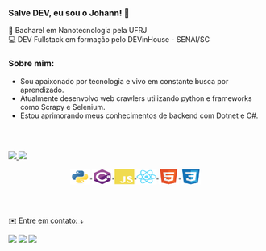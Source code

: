 ### Salve DEV, eu sou o Johann! 👋

  <p>
    🤖 Bacharel em Nanotecnologia pela UFRJ<br>
    💻 DEV Fullstack em formação pelo DEVinHouse - SENAI/SC 
  </p>
  <h3>Sobre mim:</h3>
  <ul>
    <li>Sou apaixonado por tecnologia e vivo em constante busca por aprendizado.</li>
    <li>Atualmente desenvolvo web crawlers utilizando python e frameworks como Scrapy e Selenium.</li>
    <li>Estou aprimorando meus conhecimentos de backend com Dotnet e C#.</li>
  </ul>
 
<br><br>

<div>
  <a href="https://github.com/Johanncf">
  <img height="180em" src="https://github-readme-stats.vercel.app/api?username=Johanncf&show_icons=true&theme=onedark&include_all_commits=true&count_private=true"/>
  <img height="180em" src="https://github-readme-stats.vercel.app/api/top-langs/?username=Johanncf&layout=compact&langs_count=7&theme=onedark"/>
</div>
<div align="center" style="display: inline_block"><br>
  <img align="center" alt="Johann-Python" height="30" width="40" src="https://raw.githubusercontent.com/devicons/devicon/master/icons/python/python-original.svg">
  <img align="center" alt="Johann-Csharp" height="30" width="40" src="https://raw.githubusercontent.com/devicons/devicon/master/icons/csharp/csharp-original.svg">
  <img align="center" alt="Johann-Js" height="30" width="40" src="https://raw.githubusercontent.com/devicons/devicon/master/icons/javascript/javascript-plain.svg">
  <img align="center" alt="Johann-React" height="30" width="40" src="https://raw.githubusercontent.com/devicons/devicon/master/icons/react/react-original.svg">
  <img align="center" alt="Johann-HTML" height="30" width="40" src="https://raw.githubusercontent.com/devicons/devicon/master/icons/html5/html5-original.svg">
  <img align="center" alt="Johann-CSS" height="30" width="40" src="https://raw.githubusercontent.com/devicons/devicon/master/icons/css3/css3-original.svg">
</div>
  
  <br><br>
  <p align="left" color="white">
 ✉️ Entre em contato: ⤵️
</p>

<p align="left">
  <a href="mailto:johanncf@metalmat.ufrj.br" alt="Gmail">
  <img src="https://img.shields.io/badge/-Gmail-FF0000?style=flat-square&labelColor=FF0000&logo=gmail&logoColor=white&link=johanncf@metalmat.ufrj.br" /></a>

  <a href="https://www.linkedin.com/in/johann-carlos-645bb7162?lipi=urn%3Ali%3Apage%3Ad_flagship3_profile_view_base_contact_details%3BRG0o4l%2BJRB6Zr6hxfHctmw%3D%3D" alt="Linkedin">
  <img src="https://img.shields.io/badge/-Linkedin-0e76a8?style=flat-square&logo=Linkedin&logoColor=white&link=https://www.linkedin.com/in/johann-carlos-645bb7162?lipi=urn%3Ali%3Apage%3Ad_flagship3_profile_view_base_contact_details%3BRG0o4l%2BJRB6Zr6hxfHctmw%3D%3D" /></a>

  <a href="https://api.whatsapp.com/send?phone=+5521991952066&text=" alt="WhatsApp">
  <img src="https://img.shields.io/badge/-WhatsApp-25d366?style=flat-square&labelColor=25d366&logo=whatsapp&logoColor=white&link=https://api.whatsapp.com/send?phone=+5521991952066&text="/></a>

